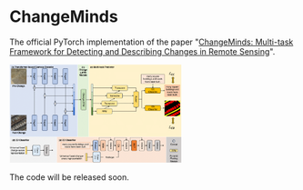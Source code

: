 # ChangeMinds

The official PyTorch implementation of the paper "[ChangeMinds: Multi-task Framework for Detecting and Describing Changes in Remote Sensing](https://arxiv.org/abs/2410.10047)".

<img src=Figure/Flowchart.png width=60% />

The code will be released soon.
